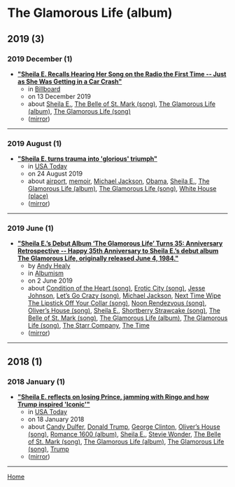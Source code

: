 # The Glamorous Life (album)

## 2019 (3)

### 2019 December (1)

 - [**"Sheila E. Recalls Hearing Her Song on the Radio the First Time -- Just as She Was Getting in a Car Crash"**](https://www.billboard.com/articles/columns/pop/8545796/sheila-e-glamorous-life-billboard-moment-video-interview)
    - in [Billboard](https://www.billboard.com/)
    - on 13 December 2019
    - about [Sheila E.](../../../topics/sheila-e/index.md), [The Belle of St. Mark (song)](../../../topics/song/the-belle-of-st-mark/index.md), [The Glamorous Life (album)](../../../topics/album/the-glamorous-life/index.md), [The Glamorous Life (song)](../../../topics/song/the-glamorous-life/index.md)
    - ([mirror](https://web.archive.org/web/*/https://www.billboard.com/articles/columns/pop/8545796/sheila-e-glamorous-life-billboard-moment-video-interview))

----

### 2019 August (1)

 - [**"Sheila E. turns trauma into 'glorious' triumph"**](https://usatoday.com/story/life/2019/08/24/sheila-e-glorious-life/2101411001/)
    - in [USA Today](https://usatoday.com/)
    - on 24 August 2019
    - about [airport](../../../topics/airport/index.md), [memoir](../../../topics/memoir/index.md), [Michael Jackson](../../../topics/michael-jackson/index.md), [Obama](../../../topics/obama/index.md), [Sheila E.](../../../topics/sheila-e/index.md), [The Glamorous Life (album)](../../../topics/album/the-glamorous-life/index.md), [The Glamorous Life (song)](../../../topics/song/the-glamorous-life/index.md), [White House (place)](../../../topics/place/white-house/index.md)
    - ([mirror](https://web.archive.org/web/*/https://usatoday.com/story/life/2019/08/24/sheila-e-glorious-life/2101411001/))

----

### 2019 June (1)

 - [**"Sheila E.’s Debut Album ‘The Glamorous Life’ Turns 35: Anniversary Retrospective -- Happy 35th Anniversary to Sheila E.’s debut album The Glamorous Life, originally released June 4, 1984."**](https://www.albumism.com/features/sheila-e-debut-album-the-glamorous-life-turns-35-anniversary-retrospective)
    - by [Andy Healy](../../../authors/andy-healy/index.md)
    - in [Albumism](https://www.albumism.com/)
    - on 2 June 2019
    - about [Condition of the Heart (song)](../../../topics/song/condition-of-the-heart/index.md), [Erotic City (song)](../../../topics/song/erotic-city/index.md), [Jesse Johnson](../../../topics/jesse-johnson/index.md), [Let’s Go Crazy (song)](../../../topics/song/let-s-go-crazy/index.md), [Michael Jackson](../../../topics/michael-jackson/index.md), [Next Time Wipe The Lipstick Off Your Collar (song)](../../../topics/song/next-time-wipe-the-lipstick-off-your-collar/index.md), [Noon Rendezvous (song)](../../../topics/song/noon-rendezvous/index.md), [Oliver’s House (song)](../../../topics/song/oliver-s-house/index.md), [Sheila E.](../../../topics/sheila-e/index.md), [Shortberry Strawcake (song)](../../../topics/song/shortberry-strawcake/index.md), [The Belle of St. Mark (song)](../../../topics/song/the-belle-of-st-mark/index.md), [The Glamorous Life (album)](../../../topics/album/the-glamorous-life/index.md), [The Glamorous Life (song)](../../../topics/song/the-glamorous-life/index.md), [The Starr Company](../../../topics/the-starr-company/index.md), [The Time](../../../topics/the-time/index.md)
    - ([mirror](https://web.archive.org/web/*/https://www.albumism.com/features/sheila-e-debut-album-the-glamorous-life-turns-35-anniversary-retrospective))

----

## 2018 (1)

### 2018 January (1)

 - [**"Sheila E. reflects on losing Prince, jamming with Ringo and how Trump inspired 'Iconic'"**](https://usatoday.com/story/entertainment/music/2018/01/11/sheila-e-interview-prince-ringo-starr-donald-trump-iconic/1022142001/)
    - in [USA Today](https://usatoday.com/)
    - on 18 January 2018
    - about [Candy Dulfer](../../../topics/candy-dulfer/index.md), [Donald Trump](../../../topics/donald-trump/index.md), [George Clinton](../../../topics/george-clinton/index.md), [Oliver’s House (song)](../../../topics/song/oliver-s-house/index.md), [Romance 1600 (album)](../../../topics/album/romance-1600/index.md), [Sheila E.](../../../topics/sheila-e/index.md), [Stevie Wonder](../../../topics/stevie-wonder/index.md), [The Belle of St. Mark (song)](../../../topics/song/the-belle-of-st-mark/index.md), [The Glamorous Life (album)](../../../topics/album/the-glamorous-life/index.md), [The Glamorous Life (song)](../../../topics/song/the-glamorous-life/index.md), [Trump](../../../topics/trump/index.md)
    - ([mirror](https://web.archive.org/web/*/https://usatoday.com/story/entertainment/music/2018/01/11/sheila-e-interview-prince-ringo-starr-donald-trump-iconic/1022142001/))

----

[Home](../index.md)
